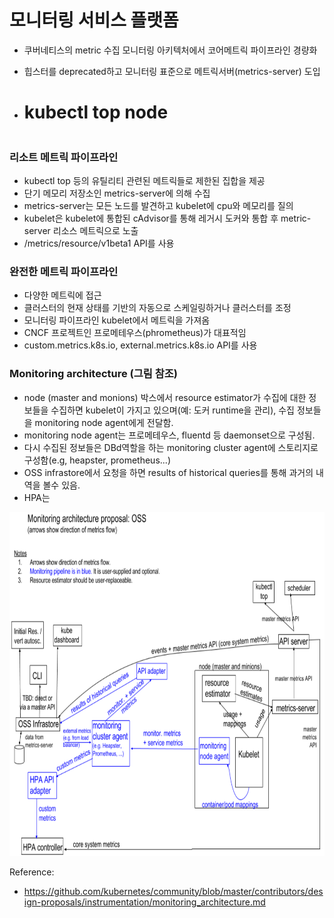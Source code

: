 # 모니터링 서비스 플랫폼
- 쿠버네티스의 metric 수집 모니터링 아키텍처에서 코어메트릭 파이프라인 경량화
- 힙스터를 deprecated하고 모니터링 표준으로 메트릭서버(metrics-server) 도입

- # kubectl top node

```
```

### 리소트 메트릭 파이프라인
  - kubectl top 등의 유틸리티 관련된 메트릭들로 제한된 집합을 제공
  - 단기 메모리 저장소인 metrics-server에 의해 수집
  - metrics-server는 모든 노드를 발견하고 kubelet에 cpu와 메모리를 질의
  - kubelet은 kubelet에 통합된 cAdvisor를 통해 레거시 도커와 통합 후 metric-server 리소스 메트릭으로 노출
  - /metrics/resource/v1beta1 API를 사용

### 완전한 메트릭 파이프라인
  - 다양한 메트릭에 접근
  - 클러스터의 현재 상태를 기반의 자동으로 스케일링하거나 클러스터를 조정
  - 모니터링 파이프라인 kubelet에서 메트릭을 가져옴
  - CNCF 프로젝트인 프로메테우스(phrometheus)가 대표적임
  - custom.metrics.k8s.io, external.metrics.k8s.io API를 사용

### Monitoring architecture (그림 참조)
- node (master and monions) 박스에서 resource estimator가 수집에 대한 정보들을 수집하면 kubelet이 가지고 있으며(예: 도커 runtime을 관리), 
  수집 정보들을 monitoring node agent에게 전달함.
- monitoring node agent는 프로메테우스, fluentd 등 daemonset으로 구성됨.
- 다시 수집된 정보들은 DBd역할을 하는 monitoring cluster agent에 스토리지로 구성함(e.g, heapster, prometheus...) 
- OSS infrastore에서 요청을 하면 results of historical queries를 통해 과거의 내역을 볼수 있음.
- HPA는 

<img src="https://github.com/Virusuki/Kubernetes/blob/main/k8s-develop/Logging%20(container)/files/img/kubernetes_mornitoring_architecture.PNG" width="700px" height="550px" title="px(픽셀) 크기 설정" alt="kubernetes mornitoring architecture"></img><br/>




Reference:
- https://github.com/kubernetes/community/blob/master/contributors/design-proposals/instrumentation/monitoring_architecture.md
